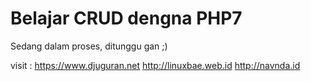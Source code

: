 # Belajar CRUD dengna PHP7

Sedang dalam proses, ditunggu gan ;)

visit : https://www.djuguran.net
        http://linuxbae.web.id
        http://navnda.id
